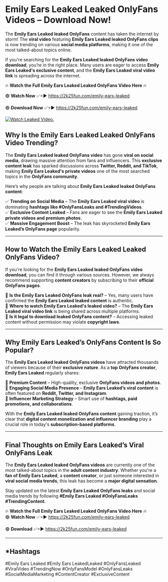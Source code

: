 # Emily Ears Leaked Leaked OnlyFans Videos – Download Now!

The **Emily Ears Leaked leaked OnlyFans** content has taken the internet by storm! The **viral video** featuring **Emily Ears Leaked leaked OnlyFans clips** is now trending on various **social media platforms**, making it one of the most talked-about topics online.  

If you're searching for the **Emily Ears Leaked leaked OnlyFans video download**, you’re in the right place. Many users are eager to access **Emily Ears Leaked's exclusive content**, and the **Emily Ears Leaked viral video link** is spreading across the internet.  

🔥 **Watch the Full Emily Ears Leaked Leaked OnlyFans Video Here** 🔥  

🟢 **Watch Now** ✅=► https://2k25fun.com/emily-ears-leaked

🟢 **Download Now** ✅=► https://2k25fun.com/emily-ears-leaked

[![Watch Leaked Video.](https://miro.medium.com/v2/resize:fit:828/format:webp/1*cilzJN44JGOrTw9NJCrNHA.gif "Watch Leaked Video")](https://2k25fun.com/emily-ears-leaked)

## **Why Is the Emily Ears Leaked Leaked OnlyFans Video Trending?**  

The **Emily Ears Leaked leaked OnlyFans video** has gone **viral on social media**, drawing massive attention from fans and influencers. This **exclusive content leak** has sparked discussions across **Twitter, Reddit, and TikTok**, making **Emily Ears Leaked's private videos** one of the most searched topics in the **OnlyFans community**.  

Here’s why people are talking about **Emily Ears Leaked leaked OnlyFans content**:  

✅ **Trending on Social Media** – The **Emily Ears Leaked viral video** is dominating **hashtags like #OnlyFansLeaks and #TrendingVideos**.  
✅ **Exclusive Content Leaked** – Fans are eager to see the **Emily Ears Leaked private videos and premium photos**.  
✅ **Massive Engagement Boost** – The leak has skyrocketed **Emily Ears Leaked’s OnlyFans page** popularity.  

---

## **How to Watch the Emily Ears Leaked Leaked OnlyFans Video?**  

If you're looking for the **Emily Ears Leaked leaked OnlyFans video download**, you can find it through various sources. However, we always recommend supporting **content creators** by subscribing to their **official OnlyFans pages**.  

🔹 **Is the Emily Ears Leaked OnlyFans leak real?** – Yes, many users have confirmed the **Emily Ears Leaked leaked content** is authentic.  
🔹 **Where to watch Emily Ears Leaked's leaked video?** – The **Emily Ears Leaked viral video link** is being shared across multiple platforms.  
🔹 **Is it legal to download leaked OnlyFans content?** – Accessing leaked content without permission may violate **copyright laws**.  

---

## **Why Emily Ears Leaked’s OnlyFans Content Is So Popular?**  

The **Emily Ears Leaked leaked OnlyFans videos** have attracted thousands of viewers because of their **exclusive nature**. As a **top OnlyFans creator**, **Emily Ears Leaked** regularly shares:  

📌 **Premium Content** – High-quality, exclusive **OnlyFans videos and photos**.  
📌 **Engaging Social Media Presence** – **Emily Ears Leaked’s viral content** is often featured on **Reddit, Twitter, and Instagram**.  
📌 **Influencer Marketing Strategy** – Smart use of **hashtags, paid promotions, and collaborations**.  

With the **Emily Ears Leaked leaked OnlyFans content** gaining traction, it’s clear that **digital content monetization and influencer branding** play a crucial role in today's **subscription-based platforms**.  

---

## **Final Thoughts on Emily Ears Leaked’s Viral OnlyFans Leak**  

The **Emily Ears Leaked leaked OnlyFans videos** are currently one of the most talked-about topics in the **adult content industry**. Whether you're a **fan of Emily Ears Leaked**, a **content creator**, or just someone interested in **viral social media trends**, this leak has become a **major digital sensation**.  

Stay updated on the latest **Emily Ears Leaked OnlyFans leaks** and social media trends by following **#Emily Ears Leaked #OnlyFansLeaks #TrendingContent**.  

🔥 **Watch the Full Emily Ears Leaked Leaked OnlyFans Video Here** 🔥  
🟢 **Watch Now** ✅=► https://2k25fun.com/emily-ears-leaked

🟢 **Download** ✅=► https://2k25fun.com/emily-ears-leaked

---

## *Hashtags
#Emily Ears Leaked #Emily Ears LeakedLeaked #OnlyFansLeaked #ViralVideo #TrendingNow #OnlyFansModel #OnlyFansLeaks #SocialMediaMarketing #ContentCreator #ExclusiveContent  
